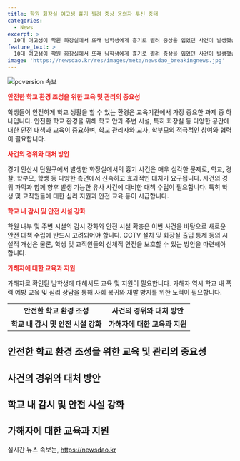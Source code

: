 ```yaml
---
title: 학원 화장실 여고생 흉기 찔려 중상 용의자 투신 중태
categories:
  - News
excerpt: >
  10대 여고생이 학원 화장실에서 또래 남학생에게 흉기로 찔려 중상을 입었던 사건이 발생했습니다. 경찰은 범행 후 의식을 잃은 채 아파트에서 발견된 남학생을 용의자로 추정하고 수색 중입니다. 사건 발생 시간은 어제 오후 3시 40분쯤으로, 경기 안산시 단원구의 한 학원에서 발생했습니다. 세부 사항은 수사 중이며, 피해 여고생의 상태는 안정 중에 있습니다.
feature_text: >
  10대 여고생이 학원 화장실에서 또래 남학생에게 흉기로 찔려 중상을 입었던 사건이 발생했습니다. 경찰은 범행 후 의식을 잃은 채 아파트에서 발견된 남학생을 용의자로 추정하고 수색 중입니다. 사건 발생 시간은 어제 오후 3시 40분쯤으로, 경기 안산시 단원구의 한 학원에서 발생했습니다. 세부 사항은 수사 중이며, 피해 여고생의 상태는 안정 중에 있습니다.
image: 'https://newsdao.kr/res/images/meta/newsdao_breakingnews.jpg'
---
```


<p><img src="https://newsdao.kr/res/images/meta/newsdao_breakingnews.jpg" alt="pcversion 속보" /></p>

<p><b><span style="color: #ee2323;">안전한 학교 환경 조성을 위한 교육 및 관리의 중요성</span></b></p>

<p data-ke-size="size16">학생들이 안전하게 학교 생활을 할 수 있는 환경은 교육기관에서 가장 중요한 과제 중 하나입니다. 안전한 학교 환경을 위해 학교 안과 주변 시설, 특히 화장실 등 다양한 공간에 대한 안전 대책과 교육이 중요하며, 학교 관리자와 교사, 학부모의 적극적인 참여와 협력이 필요합니다.</p>

<p><b><span style="color: #ee2323;">사건의 경위와 대처 방안</span></b></p>

<p data-ke-size="size16">경기 안산시 단원구에서 발생한 화장실에서의 흉기 사건은 매우 심각한 문제로, 학교, 경찰, 학부모, 학생 등 다양한 측면에서 신속하고 효과적인 대처가 요구됩니다. 사건의 경위 파악과 함께 향후 발생 가능한 유사 사건에 대비한 대책 수립이 필요합니다. 특히 학생 및 교직원들에 대한 심리 지원과 안전 교육 등이 시급합니다.</p>

<p><b><span style="color: #ee2323;">학교 내 감시 및 안전 시설 강화</span></b></p>

<p data-ke-size="size16">학원 내부 및 주변 시설의 감시 강화와 안전 시설 확충은 이번 사건을 바탕으로 새로운 안전 대책 수립에 반드시 고려되어야 합니다. CCTV 설치 및 화장실 출입 통제 등의 시설적 개선은 물론, 학생 및 교직원들의 신체적 안전을 보호할 수 있는 방안을 마련해야 합니다.</p>

<p><b><span style="color: #ee2323;">가해자에 대한 교육과 지원</span></b></p>

<p data-ke-size="size16">가해자로 확인된 남학생에 대해서도 교육 및 지원이 필요합니다. 가해자 역시 학교 내 폭력 예방 교육 및 심리 상담을 통해 사회 복귀와 재발 방지를 위한 노력이 필요합니다.</p>

<table>
  <tbody>
    <tr>
      <td style="text-align: center; height: 17px;"><b>안전한 학교 환경 조성</b></td>
      <td style="text-align: center; height: 17px;"><b>사건의 경위와 대처 방안</b></td>
    </tr>
    <tr>
      <td style="text-align: center; height: 17px;"><b>학교 내 감시 및 안전 시설 강화</b></td>
      <td style="text-align: center; height: 17px;"><b>가해자에 대한 교육과 지원</b></td>
    </tr>
  </tbody>
</table>

<h2 data-ke-size="size26">안전한 학교 환경 조성을 위한 교육 및 관리의 중요성</h2>

<h2 data-ke-size="size26">사건의 경위와 대처 방안</h2>

<h2 data-ke-size="size26">학교 내 감시 및 안전 시설 강화</h2>

<h2 data-ke-size="size26">가해자에 대한 교육과 지원</h2>
실시간 뉴스 속보는, <a href="https://newsdao.kr" rel="dofollow">https://newsdao.kr</a>


